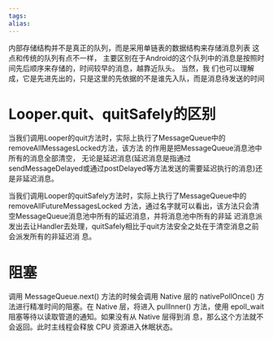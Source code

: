 ```yaml
---
tags: 
alias:
---
```


内部存储结构并不是真正的队列，而是采用单链表的数据结构来存储消息列表 这点和传统的队列有点不一样， 主要区别在于Android的这个队列中的消息是按照时间先后顺序来存储的，时间较早的消息，越靠近队头。 当然，我 们也可以理解成，它是先进先出的，只是这里的先依据的不是谁先入队，而是消息待发送的时间
# Looper.quit、quitSafely的区别

当我们调用Looper的quit方法时，实际上执行了MessageQueue中的removeAllMessagesLocked方法，该方法 的作用是把MessageQueue消息池中所有的消息全部清空， 无论是延迟消息(延迟消息是指通过 sendMessageDelayed或通过postDelayed等方法发送的需要延迟执行的消息)还是非延迟消息。

当我们调用Looper的quitSafely方法时，实际上执行了MessageQueue中的removeAllFutureMessagesLocked 方法，通过名字就可以看出，该方法只会清空MessageQueue消息池中所有的延迟消息，并将消息池中所有的非延 迟消息派发出去让Handler去处理，quitSafely相比于quit方法安全之处在于清空消息之前会派发所有的非延迟消 息。


# 阻塞
调用 MessageQueue.next() 方法的时候会调用 Native 层的 nativePollOnce() 方法进行精准时间的阻塞。在 Native 层，将进入 pullInner() 方法，使用 epoll_wait 阻塞等待以读取管道的通知。如果没有从 Native 层得到消 息，那么这个方法就不会返回。此时主线程会释放 CPU 资源进入休眠状态。